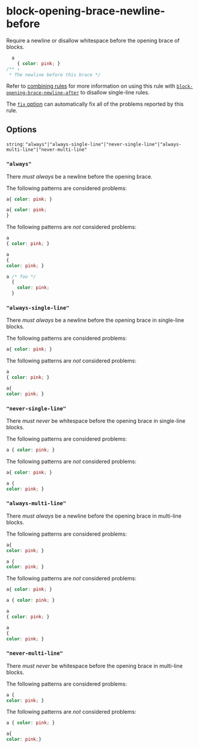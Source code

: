 # block-opening-brace-newline-before

Require a newline or disallow whitespace before the opening brace of blocks.

<!-- prettier-ignore -->
```css
  a
    { color: pink; }
/** ↑
 * The newline before this brace */
```

Refer to [combining rules](../../../docs/user-guide/rules/combine.md) for more information on using this rule with [`block-opening-brace-newline-after`](../block-opening-brace-newline-after/README.md) to disallow single-line rules.

The [`fix` option](../../../docs/user-guide/usage/options.md#fix) can automatically fix all of the problems reported by this rule.

## Options

`string`: `"always"|"always-single-line"|"never-single-line"|"always-multi-line"|"never-multi-line"`

### `"always"`

There _must always_ be a newline before the opening brace.

The following patterns are considered problems:

<!-- prettier-ignore -->
```css
a{ color: pink; }
```

<!-- prettier-ignore -->
```css
a{ color: pink;
}
```

The following patterns are _not_ considered problems:

<!-- prettier-ignore -->
```css
a
{ color: pink; }
```

<!-- prettier-ignore -->
```css
a
{
color: pink; }
```

<!-- prettier-ignore -->
```css
a /* foo */
  {
    color: pink;
  }
```

### `"always-single-line"`

There _must always_ be a newline before the opening brace in single-line blocks.

The following patterns are considered problems:

<!-- prettier-ignore -->
```css
a{ color: pink; }
```

The following patterns are _not_ considered problems:

<!-- prettier-ignore -->
```css
a
{ color: pink; }
```

<!-- prettier-ignore -->
```css
a{
color: pink; }
```

### `"never-single-line"`

There _must never_ be whitespace before the opening brace in single-line blocks.

The following patterns are considered problems:

<!-- prettier-ignore -->
```css
a { color: pink; }
```

The following patterns are _not_ considered problems:

<!-- prettier-ignore -->
```css
a{ color: pink; }
```

<!-- prettier-ignore -->
```css
a {
color: pink; }
```

### `"always-multi-line"`

There _must always_ be a newline before the opening brace in multi-line blocks.

The following patterns are considered problems:

<!-- prettier-ignore -->
```css
a{
color: pink; }
```

<!-- prettier-ignore -->
```css
a {
color: pink; }
```

The following patterns are _not_ considered problems:

<!-- prettier-ignore -->
```css
a{ color: pink; }
```

<!-- prettier-ignore -->
```css
a { color: pink; }
```

<!-- prettier-ignore -->
```css
a
{ color: pink; }
```

<!-- prettier-ignore -->
```css
a
{
color: pink; }
```

### `"never-multi-line"`

There _must never_ be whitespace before the opening brace in multi-line blocks.

The following patterns are considered problems:

<!-- prettier-ignore -->
```css
a {
color: pink; }
```

The following patterns are _not_ considered problems:

<!-- prettier-ignore -->
```css
a { color: pink; }
```

<!-- prettier-ignore -->
```css
a{
color: pink;}
```
